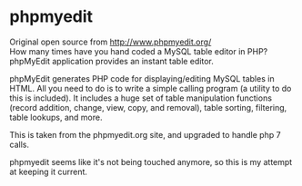 # phpmyedit
Original open source from http://www.phpmyedit.org/  
How many times have you hand coded a MySQL table editor in PHP? 
phpMyEdit application provides an instant table editor.

phpMyEdit generates PHP code for displaying/editing MySQL tables in HTML. All you need to do is to write a simple calling program (a utility to do this is included). It includes a huge set of table manipulation functions (record addition, change, view, copy, and removal), table sorting, filtering, table lookups, and more.

This is taken from the phpmyedit.org site, and upgraded to handle php 7 calls.

phpmyedit seems like it's not being touched anymore, so this is my attempt at keeping it current.
